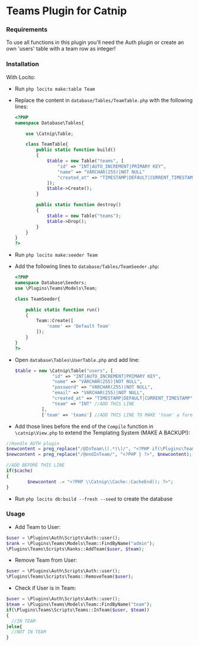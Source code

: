 # Teams Plugin for Catnip

### Requirements

To use all functions in this plugin you'll need the Auth plugin or create an own 'users' table with a team row as integer!

### Installation
With Locito:
* Run ``` php locito make:table Team ```
* Replace the content in ```database/Tables/TeamTable.php``` with the following lines:
  ```php
  <?PHP
  namespace Database\Tables{

      use \Catnip\Table;

      class TeamTable{
          public static function build()
          {
              $table = new Table("teams", [
                  "id" => "INT|AUTO_INCREMENT|PRIMARY KEY",
                  "name" => "VARCHAR(255)|NOT NULL"
                  "created_at" => "TIMESTAMP|DEFAULT|CURRENT_TIMESTAMP"
              ]);
              $table->Create();
          }

          public static function destroy()
          {
              $table = new Table("teams");
              $table->Drop();
          }
      }
  }
  ?>
  ```
* Run ```php locito make:seeder Team```
* Add the following lines to ```database/Tables/TeamSeeder.php```:
  ```php
  <?PHP
  namespace Database\Seeders;
  use \Plugins\Teams\Models\Team;

  class TeamSeeder{

      public static function run()
      {
          Team::Create([
              'name' => 'Default Team'
          ]);
      }
  }
  ?>
  ```
* Open ```database\Tables\UserTable.php``` and add line:
  ```php
  $table = new \Catnip\Table("users", [
                "id" => "INT|AUTO_INCREMENT|PRIMARY KEY",
                "name" => "VARCHAR(255)|NOT NULL",
                "password" => "VARCHAR(255)|NOT NULL",
                "email" => "VARCHAR(255)|NOT NULL",
                "created_at" => "TIMESTAMP|DEFAULT|CURRENT_TIMESTAMP",
                "team" => "INT" //ADD THIS LINE
            ],
            ['team' => 'teams'] //ADD THIS LINE TO MAKE 'team' a foreign key
  ```

* Add those lines before the end of the ```Compile``` function in ```\catnip\View.php``` to extend the Templating System (MAKE A BACKUP!):
```php
//Handle AUTH plugin 
$newcontent = preg_replace("/@InTeam\((.*)\)/", "<?PHP if(\Plugins\Teams\Scripts\Teams::UserInTeam(\Plugins\Teams\Models\Team::FindByName($1))){?>", $newcontent);
$newcontent = preg_replace("/@endInTeam/", "<?PHP } ?>", $newcontent);

//ADD BEFORE THIS LINE
if($cache)
{
        $newcontent .= "<?PHP \\Catnip\\Cache::CacheEnd(); ?>";
}
```

* Run ```php locito db:build --fresh --seed``` to create the database

### Usage
* Add Team to User:
```php
$user = \Plugins\Auth\Scripts\Auth::user();
$rank = \Plugins\Teams\Models\Team::FindByName("admin");
\Plugins\Teams\Scripts\Ranks::AddTeam($user, $team);
```

* Remove Team from User:
```php
$user = \Plugins\Auth\Scripts\Auth::user();
\Plugins\Teams\Scripts\Teams::RemoveTeam($user);
```

* Check if User is in Team:
```php
$user = \Plugins\Auth\Scripts\Auth::user();
$team = \Plugins\Teams\Models\Team::FindByName("team");
if(\Plugins\Teams\Scripts\Teams::InTeam($user, $team))
{
  //IN TEAM
}else{
  //NOT IN TEAM
}

```
